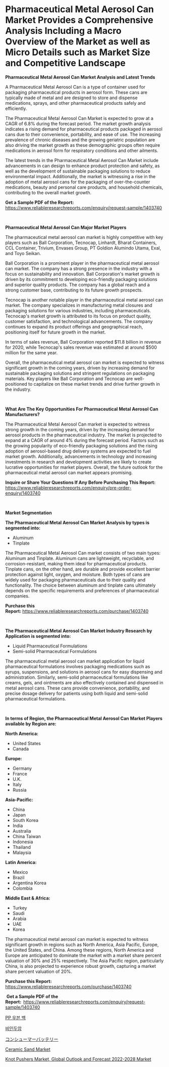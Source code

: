 <p><h1>Pharmaceutical Metal Aerosol Can Market Provides a Comprehensive Analysis Including a Macro Overview of the Market as well as Micro Details such as Market Size and Competitive Landscape</h1></p><p><strong>Pharmaceutical Metal Aerosol Can Market Analysis and Latest Trends</strong></p>
<p><p>A Pharmaceutical Metal Aerosol Can is a type of container used for packaging pharmaceutical products in aerosol form. These cans are typically made of metal and are designed to store and dispense medications, sprays, and other pharmaceutical products safely and efficiently.</p><p>The Pharmaceutical Metal Aerosol Can Market is expected to grow at a CAGR of 6.8% during the forecast period. The market growth analysis indicates a rising demand for pharmaceutical products packaged in aerosol cans due to their convenience, portability, and ease of use. The increasing prevalence of chronic diseases and the growing geriatric population are also driving the market growth as these demographic groups often require medications in aerosol form for respiratory conditions and other ailments.</p><p>The latest trends in the Pharmaceutical Metal Aerosol Can Market include advancements in can design to enhance product protection and safety, as well as the development of sustainable packaging solutions to reduce environmental impact. Additionally, the market is witnessing a rise in the adoption of metal aerosol cans for the packaging of over-the-counter medications, beauty and personal care products, and household chemicals, contributing to the overall market growth.</p></p>
<p><strong>Get a Sample PDF of the Report:&nbsp;</strong> <a href="https://www.reliableresearchreports.com/enquiry/request-sample/1403740">https://www.reliableresearchreports.com/enquiry/request-sample/1403740</a></p>
<p>&nbsp;</p>
<p><strong>Pharmaceutical Metal Aerosol Can Major Market Players</strong></p>
<p><p>The pharmaceutical metal aerosol can market is highly competitive with key players such as Ball Corporation, Tecnocap, Linhardt, Bharat Containers, CCL Container, Trivium, Envases Group, PT Goldion Alumindo Utama, Exal, and Toyo Seikan. </p><p>Ball Corporation is a prominent player in the pharmaceutical metal aerosol can market. The company has a strong presence in the industry with a focus on sustainability and innovation. Ball Corporation's market growth is driven by its commitment to developing eco-friendly packaging solutions and superior quality products. The company has a global reach and a strong customer base, contributing to its future growth prospects.</p><p>Tecnocap is another notable player in the pharmaceutical metal aerosol can market. The company specializes in manufacturing metal closures and packaging solutions for various industries, including pharmaceuticals. Tecnocap's market growth is attributed to its focus on product quality, customer satisfaction, and technological advancements. The company continues to expand its product offerings and geographical reach, positioning itself for future growth in the market.</p><p>In terms of sales revenue, Ball Corporation reported $11.8 billion in revenue for 2020, while Tecnocap's sales revenue was estimated at around $500 million for the same year.</p><p>Overall, the pharmaceutical metal aerosol can market is expected to witness significant growth in the coming years, driven by increasing demand for sustainable packaging solutions and stringent regulations on packaging materials. Key players like Ball Corporation and Tecnocap are well-positioned to capitalize on these market trends and drive further growth in the industry.</p></p>
<p>&nbsp;</p>
<p><strong>What Are The Key Opportunities For Pharmaceutical Metal Aerosol Can Manufacturers?</strong></p>
<p><p>The Pharmaceutical Metal Aerosol Can market is expected to witness strong growth in the coming years, driven by the increasing demand for aerosol products in the pharmaceutical industry. The market is projected to expand at a CAGR of around 4% during the forecast period. Factors such as the growing popularity of eco-friendly packaging solutions and the rising adoption of aerosol-based drug delivery systems are expected to fuel market growth. Additionally, advancements in technology and increasing investments in research and development activities are likely to create lucrative opportunities for market players. Overall, the future outlook for the pharmaceutical metal aerosol can market appears promising.</p></p>
<p><strong>Inquire or Share Your Questions If Any Before Purchasing This Report:</strong> <a href="https://www.reliableresearchreports.com/enquiry/pre-order-enquiry/1403740">https://www.reliableresearchreports.com/enquiry/pre-order-enquiry/1403740</a></p>
<p>&nbsp;</p>
<p><strong>Market Segmentation</strong></p>
<p><strong>The Pharmaceutical Metal Aerosol Can Market Analysis by types is segmented into:</strong></p>
<p><ul><li>Aluminum</li><li>Tinplate</li></ul></p>
<p><p>The Pharmaceutical Metal Aerosol Can market consists of two main types: Aluminum and Tinplate. Aluminum cans are lightweight, recyclable, and corrosion-resistant, making them ideal for pharmaceutical products. Tinplate cans, on the other hand, are durable and provide excellent barrier protection against light, oxygen, and moisture. Both types of cans are widely used for packaging pharmaceuticals due to their quality and functionality. The choice between aluminum and tinplate cans ultimately depends on the specific requirements and preferences of pharmaceutical companies.</p></p>
<p><strong>Purchase this Report:&nbsp;</strong><a href="https://www.reliableresearchreports.com/purchase/1403740">https://www.reliableresearchreports.com/purchase/1403740</a></p>
<p>&nbsp;</p>
<p><strong>The Pharmaceutical Metal Aerosol Can Market Industry Research by Application is segmented into:</strong></p>
<p><ul><li>Liquid Pharmaceutical Formulations</li><li>Semi-solid Pharmaceutical Formulations</li></ul></p>
<p><p>The pharmaceutical metal aerosol can market application for liquid pharmaceutical formulations involves packaging medications such as syrups, suspensions, and solutions in aerosol cans for easy dispensing and administration. Similarly, semi-solid pharmaceutical formulations like creams, gels, and ointments are also effectively contained and dispensed in metal aerosol cans. These cans provide convenience, portability, and precise dosage delivery for patients using both liquid and semi-solid pharmaceutical formulations.</p></p>
<p>&nbsp;</p>
<p><strong>In terms of Region, the Pharmaceutical Metal Aerosol Can Market Players available by Region are:</strong></p>
<p>
    <p> <strong> North America: </strong>
        <ul>
            <li>United States</li>
            <li>Canada</li>
        </ul>
        </p> 
    <p> <strong> Europe: </strong>
        <ul>
            <li>Germany</li>
            <li>France</li>
            <li>U.K.</li>
            <li>Italy</li>
            <li>Russia</li>
        </ul>
        </p> 
    <p> <strong> Asia-Pacific: </strong>
        <ul>
            <li>China</li>
            <li>Japan</li>
            <li>South Korea</li>
            <li>India</li>
            <li>Australia</li>
            <li>China Taiwan</li>
            <li>Indonesia</li>
            <li>Thailand</li>
            <li>Malaysia</li>
        </ul>
        </p> 
    <p> <strong> Latin America: </strong>
        <ul>
            <li>Mexico</li>
            <li>Brazil</li>
            <li>Argentina Korea</li>
            <li>Colombia</li>
        </ul>
        </p> 
    <p> <strong> Middle East & Africa: </strong>
        <ul>
            <li>Turkey</li>
            <li>Saudi</li>
            <li>Arabia</li>
            <li>UAE</li>
            <li>Korea</li>
        </ul>
    </p>
    </p>
<p><p>The pharmaceutical metal aerosol can market is expected to witness significant growth in regions such as North America, Asia Pacific, Europe, the United States, and China. Among these regions, North America and Europe are anticipated to dominate the market with a market share percent valuation of 30% and 25% respectively. The Asia Pacific region, particularly China, is also projected to experience robust growth, capturing a market share percent valuation of 20%.</p></p>
<p><strong>Purchase this Report: </strong><a href="https://www.reliableresearchreports.com/purchase/1403740">https://www.reliableresearchreports.com/purchase/1403740</a></p>
<p>&nbsp;<strong>Get a Sample PDF of the Report:&nbsp;&nbsp;</strong><a href="https://www.reliableresearchreports.com/enquiry/request-sample/1403740">https://www.reliableresearchreports.com/enquiry/request-sample/1403740</a></p>
<p><strong></strong></p>
<p><p><a href="https://medium.com/@brenzgnarento/pp-%EC%A7%A0%EB%90%9C-%EA%B0%80%EB%B0%A9-%EC%8B%9C%EC%9E%A5-2031%EB%85%84%EA%B9%8C%EC%A7%80%EC%9D%98-%ED%8A%B8%EB%A0%8C%EB%93%9C-%EC%98%88%EC%B8%A1-%EB%B0%8F-%EA%B2%BD%EC%9F%81-%EB%B6%84%EC%84%9D-abf7fd59e3e0">PP 우븐 백</a></p><p><a href="https://medium.com/@evelin_theprince/%EB%B9%84%EC%9D%B8%EB%91%90%EC%95%94-%EC%8B%9C%EC%9E%A5-%EB%B6%84%EC%84%9D-%EC%97%B0%ED%8F%89%EA%B7%A0-%EC%84%B1%EC%9E%A5%EB%A5%A0-%EC%8B%9C%EC%9E%A5-%EC%84%B8%EB%B6%84%ED%99%94-%EB%B0%8F-%EA%B8%80%EB%A1%9C%EB%B2%8C-%EC%82%B0%EC%97%85-%EA%B0%9C%EC%9A%94-9f45b56ac494">비인두암</a></p><p><a href="https://medium.com/@violetap1969/%E6%B6%88%E8%B2%BB%E8%80%85%E7%94%A8%E9%9B%BB%E6%B1%A0%E3%81%AE%E5%B8%82%E5%A0%B4%E3%82%B7%E3%82%A7%E3%82%A2%E3%81%AE%E6%8E%A8%E7%A7%BB%E3%81%A8%E5%B8%82%E5%A0%B4%E6%88%90%E9%95%B7%E3%83%88%E3%83%AC%E3%83%B3%E3%83%89-2024%E5%B9%B4%E3%81%8B%E3%82%892031%E5%B9%B4%E3%81%BE%E3%81%A7-94ecd42e8821">コンシューマーバッテリー</a></p><p><a href="https://view.publitas.com/reportprime-1/ceramic-sand-market-size-furnishes-valuable-information-encompassing-market-share-market-trends-and-projections-spanning-from-2024-to-2031/">Ceramic Sand Market</a></p><p><a href="https://simplistic-meeting-7ee.notion.site/Knot-Pushers-Market-Global-Outlook-and-Forecast-2022-2028-Market-Provides-Detailed-Segmentation-of--a8d461fa9e7b41169739c84d0c360cee">Knot Pushers Market, Global Outlook and Forecast 2022-2028 Market</a></p></p>